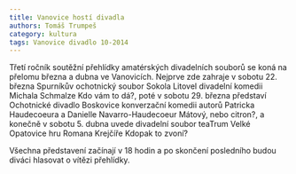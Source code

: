 ```yaml
---
title: Vanovice hostí divadla
authors: Tomáš Trumpeš
category: kultura
tags: Vanovice divadlo 10-2014
---
```


Třetí ročník soutěžní přehlídky amatérských divadelních souborů se koná na přelomu března a dubna ve Vanovicích. Nejprve zde zahraje v sobotu 22. března Spurníkův ochotnický soubor Sokola Litovel divadelní komedii Michala Schmalze Kdo vám to dá?, poté v sobotu 29. března představí Ochotnické divadlo Boskovice konverzační komedii autorů Patricka Haudecoeura a Danielle Navarro-Haudecoeur Mátový, nebo citron?, a konečně v sobotu 5. dubna uvede divadelní soubor teaTrum Velké Opatovice hru Romana Krejčíře Kdopak to zvoní?

Všechna představení začínají v 18 hodin a po skončení posledního budou diváci hlasovat o vítězi přehlídky.